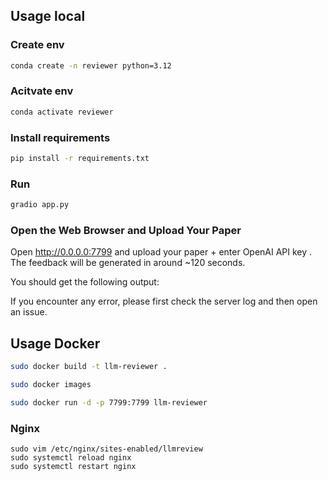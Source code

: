 ## Usage local

### Create env

```bash
conda create -n reviewer python=3.12
```

### Acitvate env

```bash
conda activate reviewer
```

### Install requirements

```bash
pip install -r requirements.txt
```

### Run

```bash
gradio app.py
```

### Open the Web Browser and Upload Your Paper

Open http://0.0.0.0:7799 and upload your paper + enter OpenAI API key . The feedback will be generated in around ~120 seconds.

You should get the following output:

<!-- ![demo](/assets/demo.png) -->

If you encounter any error, please first check the server log and then open an issue.

## Usage Docker

```bash
sudo docker build -t llm-reviewer .
```

```bash
sudo docker images
```

```bash
sudo docker run -d -p 7799:7799 llm-reviewer
```

### Nginx

```
sudo vim /etc/nginx/sites-enabled/llmreview
sudo systemctl reload nginx
sudo systemctl restart nginx
```

